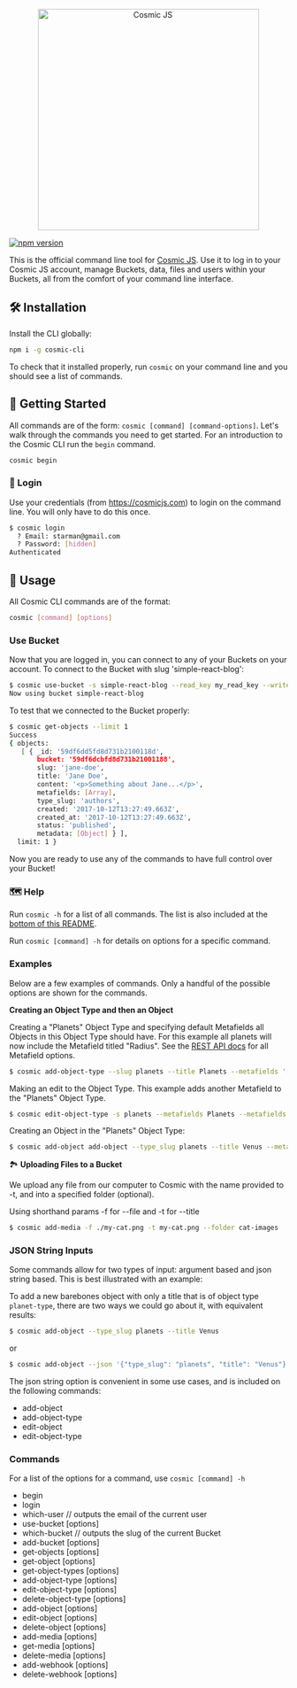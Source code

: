 <p align="center">
  <a href="https://cosmicjs.com"><img src="https://cosmic-s3.imgix.net/e18557d0-f3fc-11e7-b948-afa0abf2fc70-cosmicjs-logo.png?w=900" alt="Cosmic JS" width="400"></a>
</p>

[![npm version](https://badge.fury.io/js/cosmic-cli.svg)](https://www.npmjs.com/package/cosmic-cli)

This is the official command line tool for [Cosmic JS](https://cosmicjs.com).  Use it to log in to your Cosmic JS account, manage Buckets, data, files and users within your Buckets, all from the comfort of your command line interface.

## 🛠️ Installation

Install the CLI globally:

```bash
npm i -g cosmic-cli
```

To check that it installed properly, run `cosmic` on your command line and you should see a list of commands.

## 🏁 Getting Started

All commands are of the form: `cosmic [command] [command-options]`. Let's walk through the commands you need to
get started.  For an introduction to the Cosmic CLI run the `begin` command.
```bash
cosmic begin
```


### 🔐 Login

Use your credentials (from https://cosmicjs.com) to login on the command line. You will only have to do this once.

```bash
$ cosmic login
  ? Email: starman@gmail.com
  ? Password: [hidden]
Authenticated
```

## 🚀 Usage

All Cosmic CLI commands are of the format:

```bash
cosmic [command] [options]
```


### Use Bucket

Now that you are logged in, you can connect to any of your Buckets on your account. To connect to the Bucket with slug 'simple-react-blog':

```bash
$ cosmic use-bucket -s simple-react-blog --read_key my_read_key --write_key my_write_key
Now using bucket simple-react-blog
```

To test that we connected to the Bucket properly:

```bash
$ cosmic get-objects --limit 1
Success
{ objects: 
   [ { _id: '59df6dd5fd8d731b2100118d',
       bucket: '59df6dcbfd8d731b21001188',
       slug: 'jane-doe',
       title: 'Jane Doe',
       content: '<p>Something about Jane...</p>',
       metafields: [Array],
       type_slug: 'authors',
       created: '2017-10-12T13:27:49.663Z',
       created_at: '2017-10-12T13:27:49.663Z',
       status: 'published',
       metadata: [Object] } ],
  limit: 1 }
```

Now you are ready to use any of the commands to have full control over your Bucket!


### 🗺 Help

Run `cosmic -h` for a list of all commands. The list is also included at the [bottom of this README](https://github.com/cosmicjs/cosmic-cli#commands).

Run `cosmic [command] -h` for details on options for a specific command.

### Examples

Below are a few examples of commands. Only a handful of the possible options are shown for the commands.

**Creating an Object Type and then an Object**

Creating a "Planets" Object Type and specifying default Metafields all Objects in this Object Type should have.  For this example all planets will now include the Metafield titled "Radius".  See the [REST API docs](https://cosmicjs.github.io/rest-api-docs/?javascript#metafields) for all Metafield options.
```bash
$ cosmic add-object-type --slug planets --title Planets --metafields '[{"title": "Radius","type":"text", "key": "radius"}]'
```

Making an edit to the Object Type.  This example adds another Metafield to the "Planets" Object Type.
```bash
$ cosmic edit-object-type -s planets --metafields Planets --metafields '[{"title": "Radius","type":"text", "key": "radius"},{"title": "Distance from Sun","type":"text", "key": "distance_from_sun"}]'
```

Creating an Object in the "Planets" Object Type:
```bash
$ cosmic add-object add-object --type_slug planets --title Venus --metafields '[{"title": "Radius","type":"text", "key": "radius", "value": "3,760 miles"},{"title": "Distance from Sun","type":"text", "key": "distance_from_sun", "value": "67.24 million miles"}]'
```

🏞 **Uploading Files to a Bucket**

We upload any file from our computer to Cosmic with the name provided to -t, and into a specified folder (optional).

Using shorthand params -f for --file and -t for --title
```bash
$ cosmic add-media -f ./my-cat.png -t my-cat.png --folder cat-images
```

### JSON String Inputs

Some commands allow for two types of input: argument based and json string based. This is best illustrated with an example:

To add a new barebones object with only a title that is of object type `planet-type`, there are two ways we could go about it, with equivalent results:

```bash
$ cosmic add-object --type_slug planets --title Venus
```

or

```bash
$ cosmic add-object --json '{"type_slug": "planets", "title": "Venus"}'
```

The json string option is convenient in some use cases, and is included on the following commands:

*   add-object
*   add-object-type
*   edit-object
*   edit-object-type


### Commands

For a list of the options for a command, use `cosmic [command] -h`

*   begin
*   login
*   which-user // outputs the email of the current user 
*   use-bucket \[options\]
*   which-bucket // outputs the slug of the current Bucket
*   add-bucket \[options\]
*   get-objects \[options\]
*   get-object \[options\]
*   get-object-types \[options\]
*   add-object-type \[options\]
*   edit-object-type \[options\]
*   delete-object-type \[options\]
*   add-object \[options\]
*   edit-object \[options\]
*   delete-object \[options\]
*   add-media \[options\]
*   get-media \[options\]
*   delete-media \[options\]
*   add-webhook \[options\]
*   delete-webhook \[options\]
